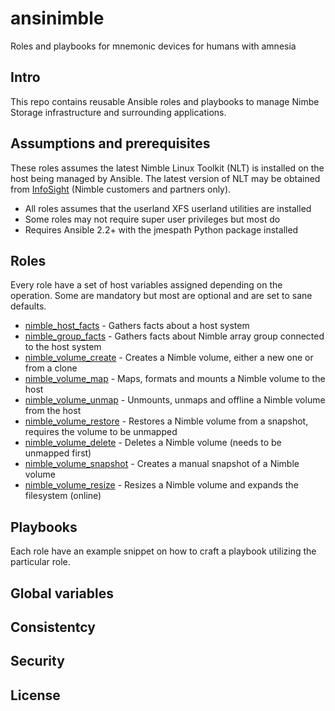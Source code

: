 # ansinimble
Roles and playbooks for mnemonic devices for humans with amnesia 

## Intro
This repo contains reusable Ansible roles and playbooks to manage Nimbe Storage infrastructure and surrounding applications.

## Assumptions and prerequisites
These roles assumes the latest Nimble Linux Toolkit (NLT) is installed on the host being managed by Ansible. The latest version of NLT may be obtained from [InfoSight](https://infosight.nimblestorage.com) (Nimble customers and partners only).

* All roles assumes that the userland XFS userland utilities are installed
* Some roles may not require super user privileges but most do
* Requires Ansible 2.2+ with the jmespath Python package installed

## Roles
Every role have a set of host variables assigned depending on the operation. Some are mandatory but most are optional and are set to sane defaults.

* [nimble_host_facts](roles/nimble_host_facts) - Gathers facts about a host system
* [nimble_group_facts](roles/nimble_group_facts) - Gathers facts about Nimble array group connected to the host system
* [nimble_volume_create](roles/nimble_volume_create) - Creates a Nimble volume, either a new one or from a clone
* [nimble_volume_map](roles/nimble_volume_map) - Maps, formats and mounts a Nimble volume to the host
* [nimble_volume_unmap](roles/nimble_volume_unmap) - Unmounts, unmaps and offline a Nimble volume from the host
* [nimble_volume_restore](roles/nimble_volume_restore) - Restores a Nimble volume from a snapshot, requires the volume to be unmapped
* [nimble_volume_delete](roles/nimble_volume_delete) - Deletes a Nimble volume (needs to be unmapped first)
* [nimble_volume_snapshot](roles/nimble_volume_snapshot) - Creates a manual snapshot of a Nimble volume
* [nimble_volume_resize](roles/nimble_volume_resize) - Resizes a Nimble volume and expands the filesystem (online)

## Playbooks
Each role have an example snippet on how to craft a playbook utilizing the particular role.

## Global variables

## Consistentcy

## Security

## License
